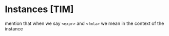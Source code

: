 # Instances [TIM]

mention that when we say `<expr>` and `<fmla>` we mean in the context of the instance
